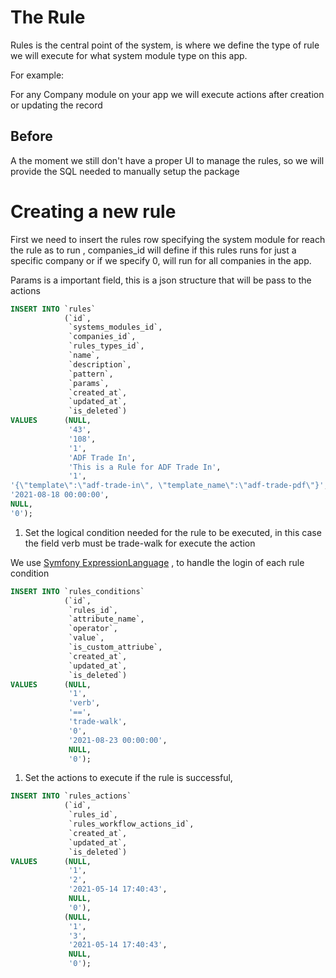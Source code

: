 # The Rule

Rules is the central point of the system, is where we define the type of rule we will execute for what system module type on this app.

For example:

For any Company module on your app we will execute actions after creation or updating the record

## Before 
A the moment we still don't have a proper UI to manage the rules, so we will provide the SQL needed to manually setup the package


# Creating a new rule

First we need to insert the rules row specifying the system module for reach the rule as to run , companies_id will define if this rules runs for just a specific company or if we specify 0, will run for all companies in the app.

Params is a important field, this is a json structure that will be pass to the actions

```sql
INSERT INTO `rules`
            (`id`,
             `systems_modules_id`,
             `companies_id`,
             `rules_types_id`,
             `name`,
             `description`,
             `pattern`,
             `params`,
             `created_at`,
             `updated_at`,
             `is_deleted`)
VALUES      (NULL,
             '43',
             '108',
             '1',
             'ADF Trade In',
             'This is a Rule for ADF Trade In',
             '1',
'{\"template\":\"adf-trade-in\", \"template_name\":\"adf-trade-pdf\"}',
'2021-08-18 00:00:00',
NULL,
'0'); 
```

1. Set the logical condition needed for the rule to be executed, in this case the field verb must be trade-walk for execute the action

We use [Symfony ExpressionLanguage](https://symfony.com/doc/current/components/expression_language.html) , to handle the login of each rule condition

```sql
INSERT INTO `rules_conditions`
            (`id`,
             `rules_id`,
             `attribute_name`,
             `operator`,
             `value`,
             `is_custom_attriube`,
             `created_at`,
             `updated_at`,
             `is_deleted`)
VALUES      (NULL,
             '1',
             'verb',
             '==',
             'trade-walk',
             '0',
             '2021-08-23 00:00:00',
             NULL,
             '0'); 
```

1. Set the actions to execute if the rule is successful,
```sql
INSERT INTO `rules_actions`
            (`id`,
             `rules_id`,
             `rules_workflow_actions_id`,
             `created_at`,
             `updated_at`,
             `is_deleted`)
VALUES      (NULL,
             '1',
             '2',
             '2021-05-14 17:40:43',
             NULL,
             '0'),
            (NULL,
             '1',
             '3',
             '2021-05-14 17:40:43',
             NULL,
             '0'); 
```